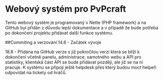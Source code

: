 Webový systém pro PvPcraft
=================

Tento webový systém je programovaný v Nette (PHP framework) a na GitHub byl přidán
z důvodu lepší dokumentace a v případě že bude potřeba po dokončení projektu přidávat
další funkce systému.

##Commiting a verzování
14.6 - Začátek vývoje

18.8 - Přidána na GitHub verze s již pokročilou verzí která se blíží k dokončení včetně
panelu, administrace, samotného webu a API pro statistiky, klientská část API se bude přidávat
později, ale již se na ní pracuje. K systému se připojí ještě helpdesk přes který
budou moct helpeři odpovídat na tickety od hráčů.


